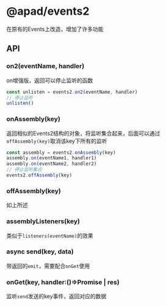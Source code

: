 # @apad/events2
在原有的Events上改造，增加了许多功能

## API
### on2(eventName, handler)
on增强版，返回可以停止监听的函数
```js
const unlisten = events2.on2(eventName, handler)
// 停止监听
unlisten()
```
### onAssembly(key)
返回相似的Events2结构的对象，将监听集合起来，后面可以通过`offAssembly(key)`取消该key下所有的监听
```js
const assembly = events2.onAssembly(key)
assembly.on(eventName1, handler1)
assembly.on(eventName2, handler2)
// 停止监听集合
events2.offAssembly(key)
```
### offAssembly(key)
如上所述
### assemblyListeners(key)
类似于`listeners(eventName)`的效果
### async send(key, data)
带返回的`emit`，需要配合`onGet`使用
### onGet(key, handler:()=>Promise<res> | res)
监听`send`发送的key事件，返回对应的数据